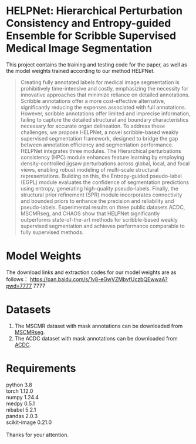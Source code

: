 # HELPNet: Hierarchical Perturbation Consistency and Entropy-guided Ensemble for Scribble Supervised Medical Image Segmentation
This project contains the training and testing code for the paper, as well as the model weights trained according to our method HELPNet.

> Creating fully annotated labels for medical image segmentation is prohibitively time-intensive and costly, emphasizing the necessity for innovative approaches that minimize reliance on detailed annotations. Scribble annotations offer a more cost-effective alternative, significantly reducing the expenses associated with full annotations. However, scribble annotations offer limited and imprecise information, failing to capture the detailed structural and boundary characteristics necessary for accurate organ delineation. To address these challenges, we propose HELPNet, a novel scribble-based weakly supervised segmentation framework, designed to bridge the gap between annotation efficiency and segmentation performance. HELPNet integrates three modules. The Hierarchical perturbations consistency (HPC) module enhances feature learning by employing density-controlled jigsaw perturbations across global, local, and focal views, enabling robust modeling of multi-scale structural representations. Building on this, the Entropy-guided pseudo-label (EGPL) module evaluates the confidence of segmentation predictions using entropy, generating high-quality pseudo-labels. Finally, the structural prior refinement (SPR) module incorporates connectivity and bounded priors to enhance the precision and reliability and pseudo-labels. Experimental results on three public datasets ACDC, MSCMRseg, and CHAOS show that HELPNet significantly outperforms state-of-the-art methods for scribble-based weakly supervised segmentation and achieves performance comparable to fully supervised methods.

# Model Weights
The download links and extraction codes for our model weights are as follows：
https://pan.baidu.com/s/1v8-eGwVZMbvfUczbQEwwaA?pwd=7777 
7777 

# Datasets
1. The MSCMR dataset with mask annotations can be downloaded from [MSCMRseg](https://zmiclab.github.io/zxh/0/mscmrseg19/data.html).
2. The ACDC dataset with mask annotations can be downloaded from [ACDC](https://www.creatis.insa-lyon.fr/Challenge/acdc/).

# Requirements
python 3.8 <br>
torch 1.12.0<br>
numpy 1.24.4<br>
medpy 0.5.1<br>
nibabel 5.2.1<br>
pandas 2.0.3<br>
scikit-image 0.21.0<br><br>
Thanks for your attention.
